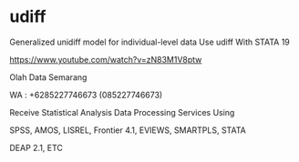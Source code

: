 # udiff
Generalized unidiff model for individual-level data Use udiff With STATA 19

https://www.youtube.com/watch?v=zN83M1V8ptw

Olah Data Semarang

WA : +6285227746673 (085227746673)

Receive Statistical Analysis Data Processing Services Using

SPSS, AMOS, LISREL, Frontier 4.1, EVIEWS, SMARTPLS, STATA

DEAP 2.1, ETC
